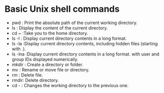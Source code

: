 # Basic Unix shell commands

* pwd : Print the absolute path of the current working directory.
* ls : Display the content of the current directory.
* cd ~ :Take you to the home directory.
* ls -l : Display current directory contents in a long format.
* ls -la :Display current directory contents, including hidden files (starting with .). 
* ls -lna :Display current directory contents in a long format. with user and group IDs displayed numerically. 
* mkdir : Create a directory or folder.
* mv : Rename or move file or directory.
* rm : Delete file.
* rmdir: Delete directory.
* cd - : Changes the working directory to the previous one.
